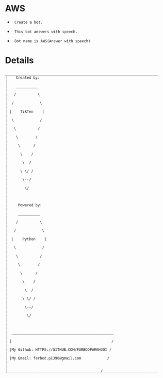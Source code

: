 # AWS
-
       Create a bot.
-
       This bot answers with speech.
-
       Bot name is AWS(Answer with speech)

# Details
    __________________________________________________________________________
    |    Created by:                                                            |
    |    __________                                                             |
    |   /          \                                                            |
    |  /            \                                                           |
    | |    TikTen    |                                                          |
    |  \            /                                                           |
    |   \          /                                                            |
    |    \        /                                                             |
    |     \      /                                                              |
    |      \    /                                                               |
    |       \  /                                                                |
    |      \ \/ /                                                               |
    |       \--/                                                                |
    |        \/                                                                 |
    |                                                                           |
    |     Powered by:                                                           |
    |     __________                                                            |
    |    /          \                                                           |
    |   /            \                                                          |
    |  |    Python    |                                                         |
    |   \            /                                                          |
    |    \          /                                                           |
    |     \        /                                                            |
    |      \      /                                                             |
    |       \    /                                                              |
    |        \  /                                                               |
    |       \ \/ /                                                              |
    |        \--/                                                               |
    |         \/                                                                |
    |                                                                           |
    |  _______________________________________________                          |
    | |                                              /                          |
    | |My Github: HTTPS://GITHUB.COM/FARBODPARKHOOI /                           |
    | |My Email: farbod.p1390@gmail.com            /                            |
    | |___________________________________________/_____________________________|
